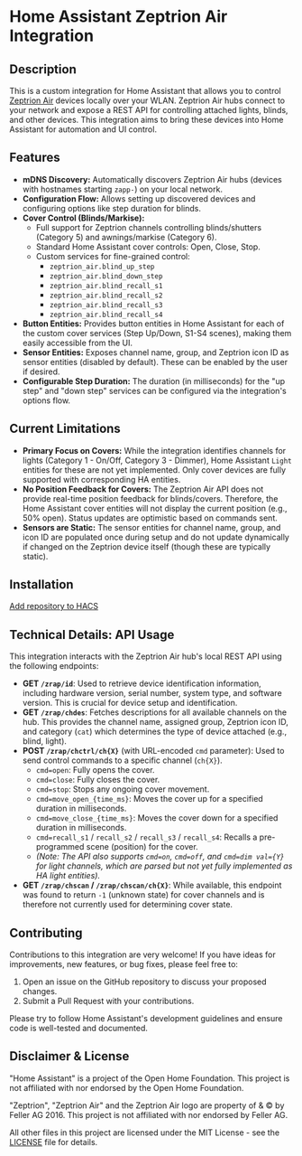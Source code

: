 # Home Assistant Zeptrion Air Integration

## Description

This is a custom integration for Home Assistant that allows you to control [Zeptrion Air](https://www.feller.ch/de/Produkte/Gebaeudeautomation/Zeptrion-Systeme/Zeptrion-Air) devices locally over your WLAN. Zeptrion Air hubs connect to your network and expose a REST API for controlling attached lights, blinds, and other devices. This integration aims to bring these devices into Home Assistant for automation and UI control.

## Features

*   **mDNS Discovery:** Automatically discovers Zeptrion Air hubs (devices with hostnames starting `zapp-`) on your local network.
*   **Configuration Flow:** Allows setting up discovered devices and configuring options like step duration for blinds.
*   **Cover Control (Blinds/Markise):**
    *   Full support for Zeptrion channels controlling blinds/shutters (Category 5) and awnings/markise (Category 6).
    *   Standard Home Assistant cover controls: Open, Close, Stop.
    *   Custom services for fine-grained control:
        *   `zeptrion_air.blind_up_step`
        *   `zeptrion_air.blind_down_step`
        *   `zeptrion_air.blind_recall_s1`
        *   `zeptrion_air.blind_recall_s2`
        *   `zeptrion_air.blind_recall_s3`
        *   `zeptrion_air.blind_recall_s4`
*   **Button Entities:** Provides button entities in Home Assistant for each of the custom cover services (Step Up/Down, S1-S4 scenes), making them easily accessible from the UI.
*   **Sensor Entities:** Exposes channel name, group, and Zeptrion icon ID as sensor entities (disabled by default). These can be enabled by the user if desired.
*   **Configurable Step Duration:** The duration (in milliseconds) for the "up step" and "down step" services can be configured via the integration's options flow.

## Current Limitations

*   **Primary Focus on Covers:** While the integration identifies channels for lights (Category 1 - On/Off, Category 3 - Dimmer), Home Assistant `Light` entities for these are not yet implemented. Only cover devices are fully supported with corresponding HA entities.
*   **No Position Feedback for Covers:** The Zeptrion Air API does not provide real-time position feedback for blinds/covers. Therefore, the Home Assistant cover entities will not display the current position (e.g., 50% open). Status updates are optimistic based on commands sent.
*   **Sensors are Static:** The sensor entities for channel name, group, and icon ID are populated once during setup and do not update dynamically if changed on the Zeptrion device itself (though these are typically static).

## Installation

[Add repository to HACS](https://my.home-assistant.io/redirect/hacs_repository/?category=integration&repository=ha-zeptrion-air-integration&owner=alternize)

## Technical Details: API Usage

This integration interacts with the Zeptrion Air hub's local REST API using the following endpoints:

*   **GET `/zrap/id`**: Used to retrieve device identification information, including hardware version, serial number, system type, and software version. This is crucial for device setup and identification.
*   **GET `/zrap/chdes`**: Fetches descriptions for all available channels on the hub. This provides the channel name, assigned group, Zeptrion icon ID, and category (`cat`) which determines the type of device attached (e.g., blind, light).
*   **POST `/zrap/chctrl/ch{X}`** (with URL-encoded `cmd` parameter): Used to send control commands to a specific channel (`ch{X}`).
    *   `cmd=open`: Fully opens the cover.
    *   `cmd=close`: Fully closes the cover.
    *   `cmd=stop`: Stops any ongoing cover movement.
    *   `cmd=move_open_{time_ms}`: Moves the cover up for a specified duration in milliseconds.
    *   `cmd=move_close_{time_ms}`: Moves the cover down for a specified duration in milliseconds.
    *   `cmd=recall_s1` / `recall_s2` / `recall_s3` / `recall_s4`: Recalls a pre-programmed scene (position) for the cover.
    *   *(Note: The API also supports `cmd=on`, `cmd=off`, and `cmd=dim val={Y}` for light channels, which are parsed but not yet fully implemented as HA light entities).*
*   **GET `/zrap/chscan` / `/zrap/chscan/ch{X}`**: While available, this endpoint was found to return `-1` (unknown state) for cover channels and is therefore not currently used for determining cover state.

## Contributing

Contributions to this integration are very welcome! If you have ideas for improvements, new features, or bug fixes, please feel free to:

1.  Open an issue on the GitHub repository to discuss your proposed changes.
2.  Submit a Pull Request with your contributions.

Please try to follow Home Assistant's development guidelines and ensure code is well-tested and documented.

## Disclaimer & License

"Home Assistant" is a project of the Open Home Foundation. This project is not affiliated with nor endorsed by the Open Home Foundation. 

"Zeptrion", "Zeptrion Air" and the Zeptrion Air logo are property of & © by Feller AG 2016. This project is not affiliated with nor endorsed by Feller AG.

All other files in this project are licensed under the MIT License - see the [LICENSE](LICENSE) file for details.
